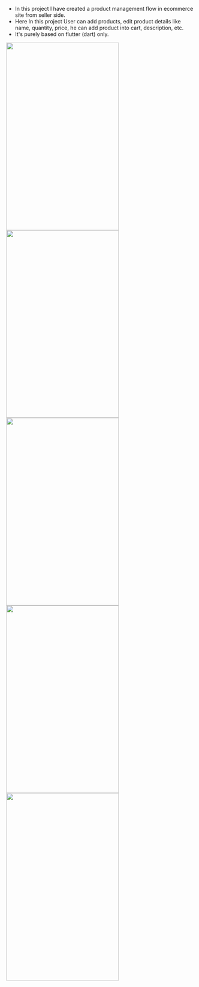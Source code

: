 * In this project I have created a product management flow in ecommerce site from seller side. 
* Here In this project User can add products, edit product details like name, quantity, price, he can add product into cart, description, etc.
* It's purely based on flutter (dart) only.


<img src="https://user-images.githubusercontent.com/46574484/221426082-2c651c32-061b-4851-bed8-e5ecddca4440.png" width="300" height="500">
<img src="https://user-images.githubusercontent.com/46574484/221426091-a3388287-e1d7-4eaf-9956-c43ed9fa92a7.png" width="300" height="500">
<img src="https://user-images.githubusercontent.com/46574484/221426101-73ddf39a-d04a-44e5-9673-cfc13a246471.png" width="300" height="500">
<img src="https://user-images.githubusercontent.com/46574484/221426115-c666664d-9545-4e3b-bb75-f843f888b86e.png" width="300" height="500">
<img src="https://user-images.githubusercontent.com/46574484/221426136-882f3621-e8dc-4178-bf06-2f6f95c49bef.png" width="300" height="500">
